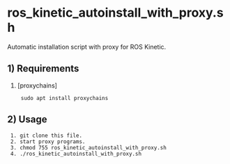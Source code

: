 # ros_kinetic_autoinstall_with_proxy.sh
Automatic installation script with proxy for ROS Kinetic.

## 1) Requirements
1. [proxychains]


   ```
    sudo apt install proxychains
   ```

## 2) Usage

   ```
    1. git clone this file.
    2. start proxy programs.
    3. chmod 755 ros_kinetic_autoinstall_with_proxy.sh
    4. ./ros_kinetic_autoinstall_with_proxy.sh
   ```
